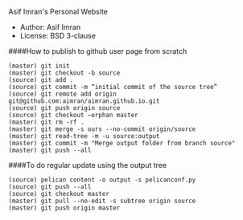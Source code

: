 Asif Imran's Personal Website
* Author: Asif Imran
* License: BSD 3-clause

####How to publish to github user page from scratch
```
(master) git init
(master) git checkout -b source
(source) git add .
(source) git commit -m “initial commit of the source tree”
(source) git remote add origin git@github.com:aimran/aimran.github.io.git
(source) git push origin source
(source) git checkout —orphan master
(master) git rm -rf .
(master) git merge -s ours --no-commit origin/source
(master) git read-tree -m -u source:output
(master) git commit -m "Merge output folder from branch source"
(master) git push --all
```

####To do regular update using the output tree
```
(source) pelican content -o output -s pelicanconf.py
(source) git push --all
(source) git checkout master
(master) git pull --no-edit -s subtree origin source
(master) git push origin master
```

